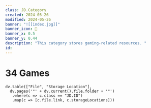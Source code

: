 ```yaml
---
class: JD.Category
created: 2024-05-26
modified: 2024-05-26
banner: "![[index.jpg]]"
banner_icon: 📇
banner_x: 0.5
banner_y: 0.44
description: "This category stores gaming-related resources. "
id:
---
```


# 34 Games

```dataviewjs
dv.table(["File", "Storage Location"],
  dv.pages('"' + dv.current().file.folder + '"')
   .where(c => c.class == "JD.ID")
   .map(c => [c.file.link, c.storageLocations]))
```
